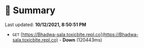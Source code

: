 # 📖 Summary
Last updated: **10/12/2021, 8:50:51 PM**

- `GET` [https://Bhadwa-sala.toxicblte.repl.co](https://Bhadwa-sala.toxicblte.repl.co) - **Down** (120443ms)
